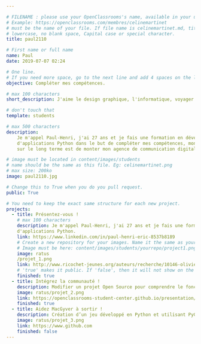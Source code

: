 ```yaml
---

# FILENAME : please use your OpenClassrooms's name, available in your url.
# Example: https://openclassrooms.com/membres/celinemartinet
# must be the name of your file. If file name is celinemartinet.md, title is celinemartinet.
# lowercase, no blank space, Capital case or special character.
title: paul2110

# First name or full name
name: Paul
date: 2019-07-07 02:24

# One line.
# If you need more space, go to the next line and add 4 spaces on the left, as in 'description'.
objective: Compléter mes compétences.

# max 100 characters
short_description: J'aime le design graphique, l'informatique, voyager et le sport.

# don't touch that
template: students

# max 500 characters
description:
    Je m'appel Paul-Henri, j'ai 27 ans et je fais une formation en développement
    d'applications Python dans le but de compléter mes compétences, mon objectif 
    sur le long terme est de monter mon agence de communication digitale.

# image must be located in content/images/students
# name should be the same as this file. Eg: celinemartinet.png
# max size: 200ko
image: paul2110.jpg

# Change this to True when you do you pull request.
public: True

# You need to keep the exact same structure for each new project.
projects:
  - title: Présentez-vous !
    # max 100 characters
    description: Je m'appel Paul-Henri, j'ai 27 ans et je fais une formation en développement
    d'applications Python.
    link: https://www.linkedin.com/in/paul-henri-eric-8537b8189
    # Create a new repository for your images. Name it the same as your nickname and profile picture.
    # Image must be here: content/images/students/yourrepo/project1.png
    image: ratus
    /projet_1.png
    link: http://www.ricochet-jeunes.org/auteurs/recherche/10146-olivier-vogel
    # 'true' makes it public. If 'false', then it will not show on the website.
    finished: true
  - title: Intégrez la communauté !
    description: Modifier un projet Open Source pour comprendre le fonctionnement de Git, de Github et des pull requests.
    image: ratus/projet_2.png
    link: https://openclassrooms-student-center.github.io/presentation/students/ratus.html
    finished: true
  - title: Aidez MacGyver à sortir !
    description: Création d’un jeu développé en Python et utilisant PyGame.
    image: ratus/projet_3.png
    link: https://www.github.com
    finished: false
---
```


